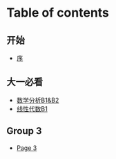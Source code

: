 # Table of contents

## 开始 <a href="#start" id="start"></a>

* [序](README.md)

## 大一必看 <a href="#freshman" id="freshman"></a>

* [数学分析B1\&B2](freshman/page.md)
* [线性代数B1](freshman/xian-xing-dai-shu.md)

## Group 3

* [Page 3](group-3/page-3.md)
